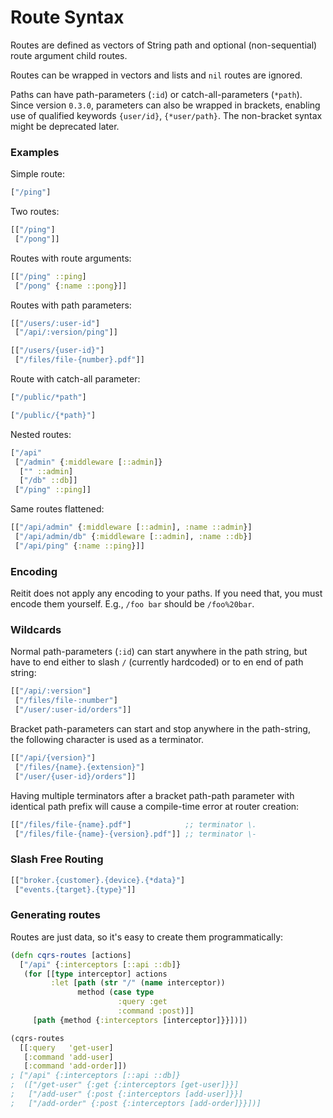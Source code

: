 # Route Syntax

Routes are defined as vectors of String path and optional (non-sequential) route argument child routes.

Routes can be wrapped in vectors and lists and `nil` routes are ignored.

Paths can have path-parameters (`:id`) or catch-all-parameters (`*path`). Since version `0.3.0`, parameters can also be wrapped in brackets, enabling use of qualified keywords `{user/id}`, `{*user/path}`. The non-bracket syntax might be deprecated later.

### Examples

Simple route:

```clj
["/ping"]
```

Two routes:

```clj
[["/ping"]
 ["/pong"]]
```

Routes with route arguments:

```clj
[["/ping" ::ping]
 ["/pong" {:name ::pong}]]
```

Routes with path parameters:

```clj
[["/users/:user-id"]
 ["/api/:version/ping"]]
```

```clj
[["/users/{user-id}"]
 ["/files/file-{number}.pdf"]]
```

Route with catch-all parameter:

```clj
["/public/*path"]
```

```clj
["/public/{*path}"]
```

Nested routes:

```clj
["/api"
 ["/admin" {:middleware [::admin]}
  ["" ::admin]
  ["/db" ::db]]
 ["/ping" ::ping]]
```

Same routes flattened:

```clj
[["/api/admin" {:middleware [::admin], :name ::admin}]
 ["/api/admin/db" {:middleware [::admin], :name ::db}]
 ["/api/ping" {:name ::ping}]]
```

### Encoding

Reitit does not apply any encoding to your paths. If you need that, you must encode them yourself. E.g., `/foo bar` should be `/foo%20bar`.

### Wildcards

Normal path-parameters (`:id`) can start anywhere in the path string, but have to end either to slash `/` (currently hardcoded) or to en end of path string:

```clj
[["/api/:version"]
 ["/files/file-:number"]
 ["/user/:user-id/orders"]]
```

Bracket path-parameters can start and stop anywhere in the path-string, the following character is used as a terminator.

```clj
[["/api/{version}"]
 ["/files/{name}.{extension}"]
 ["/user/{user-id}/orders"]]
```

Having multiple terminators after a bracket path-path parameter with identical path prefix will cause a compile-time error at router creation:

```clj
[["/files/file-{name}.pdf"]            ;; terminator \.
 ["/files/file-{name}-{version}.pdf"]] ;; terminator \-
```

### Slash Free Routing

```clj
[["broker.{customer}.{device}.{*data}"]
 ["events.{target}.{type}"]]
```

### Generating routes

Routes are just data, so it's easy to create them programmatically:

```clj
(defn cqrs-routes [actions]
  ["/api" {:interceptors [::api ::db]}
   (for [[type interceptor] actions
         :let [path (str "/" (name interceptor))
               method (case type
                        :query :get
                        :command :post)]]
     [path {method {:interceptors [interceptor]}}])])
```

```clj
(cqrs-routes
  [[:query   'get-user]
   [:command 'add-user]
   [:command 'add-order]])
; ["/api" {:interceptors [::api ::db]}
;  (["/get-user" {:get {:interceptors [get-user]}}]
;   ["/add-user" {:post {:interceptors [add-user]}}]
;   ["/add-order" {:post {:interceptors [add-order]}}])]
```
